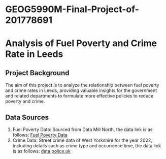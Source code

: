 # GEOG5990M-Final-Project-of-201778691

# Analysis of Fuel Poverty and Crime Rate in Leeds

## Project Background
The aim of this project is to analyze the relationship between fuel poverty and crime rates in Leeds, providing valuable insights for the government and related departments to formulate more effective policies to reduce poverty and crime.

## Data Sources
1. Fuel Poverty Data: Sourced from Data Mill North, the data link is as follows:
   [Fuel Poverty Data](https://datamillnorth.org/dataset/2j70l/fuel-poverty-by-lsoa-england)
2. Crime Data: Street crime data of West Yorkshire for the year 2022, including details such as crime type and occurrence time, the data link is as follows:
   [data.police.uk](https://data.police.uk/)
